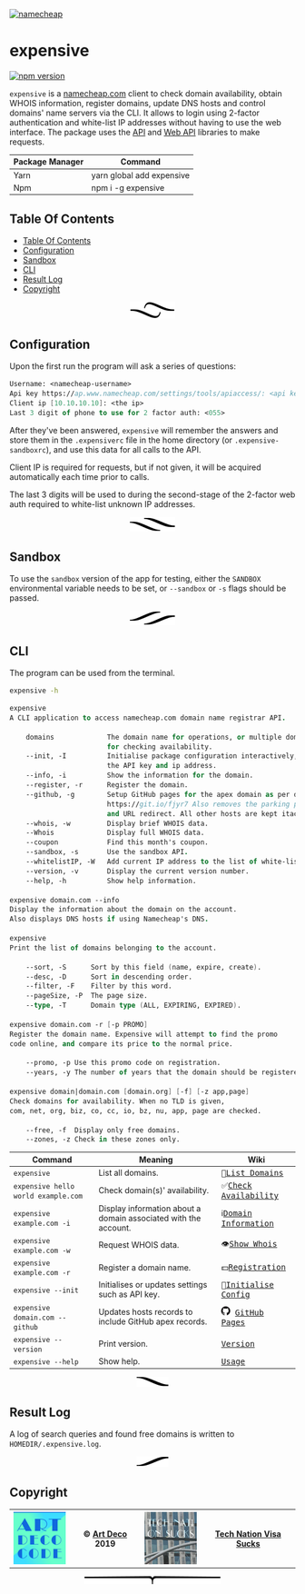 [![namecheap](https://raw.githubusercontent.com/artdecocode/expensive/HEAD/images/nc.gif)](https://bit.ly/31boSJg)

# expensive

[![npm version](https://badge.fury.io/js/expensive.svg)](https://npmjs.org/package/expensive)

`expensive` is a [namecheap.com](https://bit.ly/31boSJg) client to check domain availability, obtain WHOIS information, register domains, update DNS hosts and control domains' name servers via the CLI. It allows to login using 2-factor authentication and white-list IP addresses without having to use the web interface. The package uses the [API](https://github.com/rqt/namecheap) and [Web API](https://github.com/rqt/namecheap-web) libraries to make requests.

| Package Manager |          Command          |
| --------------- | ------------------------- |
| Yarn            | yarn global add expensive |
| Npm             | npm i -g expensive        |

## Table Of Contents

- [Table Of Contents](#table-of-contents)
- [Configuration](#configuration)
- [Sandbox](#sandbox)
- [CLI](#cli)
- [Result Log](#result-log)
- [Copyright](#copyright)

<p align="center"><a href="#table-of-contents">
  <img src="/.documentary/section-breaks/0.svg?sanitize=true">
</a></p>

## Configuration

Upon the first run the program will ask a series of questions:

```fs
Username: <namecheap-username>
Api key https://ap.www.namecheap.com/settings/tools/apiaccess/: <api key>
Client ip [10.10.10.10]: <the ip>
Last 3 digit of phone to use for 2 factor auth: <055>
```

After they've been answered, `expensive` will remember the answers and store them in the `.expensiverc` file in the home directory (or `.expensive-sandboxrc`), and use this data for all calls to the API.

Client IP is required for requests, but if not given, it will be acquired automatically each time prior to calls.

The last 3 digits will be used to during the second-stage of the 2-factor web auth required to white-list unknown IP addresses.

<p align="center"><a href="#table-of-contents">
  <img src="/.documentary/section-breaks/1.svg?sanitize=true">
</a></p>

## Sandbox

To use the `sandbox` version of the app for testing, either the `SANDBOX` environmental variable needs to be set, or `--sandbox` or `-s` flags should be passed.

<p align="center"><a href="#table-of-contents">
  <img src="/.documentary/section-breaks/2.svg?sanitize=true">
</a></p>

## CLI

The program can be used from the terminal.

```sh
expensive -h
```

```fs
expensive
A CLI application to access namecheap.com domain name registrar API.

	domains          	The domain name for operations, or multiple domain names
	                 	for checking availability.
	--init, -I       	Initialise package configuration interactively, i.e.,
	                 	the API key and ip address.
	--info, -i       	Show the information for the domain.
	--register, -r   	Register the domain.
	--github, -g     	Setup GitHub pages for the apex domain as per docs
	                 	https://git.io/fjyr7 Also removes the parking page
	                 	and URL redirect. All other hosts are kept itact.
	--whois, -w      	Display brief WHOIS data.
	--Whois          	Display full WHOIS data.
	--coupon         	Find this month's coupon.
	--sandbox, -s    	Use the sandbox API.
	--whitelistIP, -W	Add current IP address to the list of white-listed ones.
	--version, -v    	Display the current version number.
	--help, -h       	Show help information.

expensive domain.com --info
Display the information about the domain on the account.
Also displays DNS hosts if using Namecheap's DNS.

expensive
Print the list of domains belonging to the account.

	--sort, -S    	Sort by this field (name, expire, create).
	--desc, -D    	Sort in descending order.
	--filter, -F  	Filter by this word.
	--pageSize, -P	The page size.
	--type, -T    	Domain type (ALL, EXPIRING, EXPIRED).

expensive domain.com -r [-p PROMO]
Register the domain name. Expensive will attempt to find the promo
code online, and compare its price to the normal price.

	--promo, -p	Use this promo code on registration.
	--years, -y	The number of years that the domain should be registered for.

expensive domain|domain.com [domain.org] [-f] [-z app,page]
Check domains for availability. When no TLD is given,
com, net, org, biz, co, cc, io, bz, nu, app, page are checked.

	--free, -f 	Display only free domains.
	--zones, -z	Check in these zones only.
```


|               Command               |                             Meaning                             |                                        Wiki                                        |
| ----------------------------------- | --------------------------------------------------------------- | ---------------------------------------------------------------------------------- |
| `expensive`                         | List all domains.                                               | <kbd>📜[List Domains](../../wiki/List%20Domains)</kbd>                             |
| `expensive hello world example.com` | Check domain(s)' availability.                                  | <kbd>✅[Check Availability](../../wiki/Check%20Availability)</kbd>                  |
| `expensive example.com -i`          | Display information about a domain associated with the account. | <kbd>ℹ️[Domain Information](../../wiki/Domain%20Information)</kbd>                 |
| `expensive example.com -w`          | Request WHOIS data.                                             | <kbd>👁[Show Whois](../../wiki/Whois)</kbd>                                        |
| `expensive example.com -r`          | Register a domain name.                                         | <kbd>💵[Registration](../../wiki/Registration)</kbd>                               |
| `expensive --init`                  | Initialises or updates settings such as API key.                | <kbd>🔏[Initialise Config](../../wiki/Initialise-Config)</kbd>                     |
| `expensive domain.com --github`     | Updates hosts records to include GitHub apex records.           | <kbd><img src="doc/github.png" width="16"> [GitHub Pages](../../wiki/GitHub)</kbd> |
| `expensive --version`               | Print version.                                                  | <kbd>[Version](../../wiki/Version)</kbd>                                           |
| `expensive --help`                  | Show help.                                                      | <kbd>[Usage](../../wiki/Usage)</kbd>                                               |

<p align="center"><a href="#table-of-contents">
  <img src="/.documentary/section-breaks/3.svg?sanitize=true">
</a></p>
















## Result Log

A log of search queries and found free domains is written to `HOMEDIR/.expensive.log`.

<p align="center"><a href="#table-of-contents">
  <img src="/.documentary/section-breaks/4.svg?sanitize=true">
</a></p>

## Copyright

<table>
  <tr>
    <th>
      <a href="https://artd.eco">
        <img width="100" src="https://raw.githubusercontent.com/wrote/wrote/master/images/artdeco.png"
          alt="Art Deco">
      </a>
    </th>
    <th>© <a href="https://artd.eco">Art Deco</a>   2019</th>
    <th>
      <a href="https://www.technation.sucks" title="Tech Nation Visa">
        <img width="100" src="https://raw.githubusercontent.com/idiocc/cookies/master/wiki/arch4.jpg"
          alt="Tech Nation Visa">
      </a>
    </th>
    <th><a href="https://www.technation.sucks">Tech Nation Visa Sucks</a></th>
  </tr>
</table>

<p align="center"><a href="#table-of-contents">
  <img src="/.documentary/section-breaks/-1.svg?sanitize=true">
</a></p>